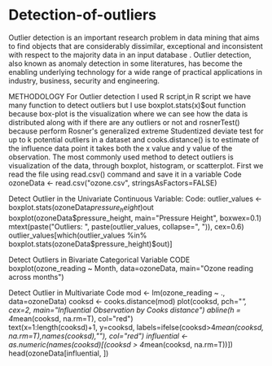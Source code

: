 # Detection-of-outliers

Outlier detection is an important research problem in data mining that aims to find objects that are considerably dissimilar, exceptional and inconsistent with respect to the majority data in an input database . Outlier detection, also known as anomaly detection in some literatures, has become the enabling underlying technology for a wide range of practical applications in industry, business, security and engineering.

METHODOLOGY
For Outlier detection I used R script,in R script we have many function to detect outliers but I use  boxplot.stats(x)$out function because box-plot is the visualization where we can see how the data is distributed along with if there are any outliers or not  and  rosnerTest()  because perform Rosner's generalized extreme Studentized deviate test for up to k potential outliers in a dataset and cooks.distance() is to estimate of the influence data point it takes both the x value and y value of the observation.
The most commonly used method to detect outliers is visualization of the data, through boxplot, histogram, or scatterplot.
First we read the file using read.csv() command and save it in a variable
Code
ozoneData <- read.csv("ozone.csv", stringsAsFactors=FALSE)

Detect Outlier in the Univariate Continuous Variable:
Code:
outlier_values <- boxplot.stats(ozoneData$pressure_height)$out
boxplot(ozoneData$pressure_height, main="Pressure Height", boxwex=0.1)
mtext(paste("Outliers: ", paste(outlier_values, collapse=", ")), cex=0.6)
outlier_values[which(outlier_values %in% boxplot.stats(ozoneData$pressure_height)$out)]



Detect Outliers in Bivariate Categorical Variable 
CODE
boxplot(ozone_reading ~ Month, data=ozoneData, main="Ozone reading across months")

 

Detect Outlier in Multivariate 
Code
mod <- lm(ozone_reading ~ ., data=ozoneData)
cooksd <- cooks.distance(mod)
plot(cooksd, pch="*", cex=2, main="Influential Observation by Cooks distance")
abline(h = 4*mean(cooksd, na.rm=T), col="red")  
text(x=1:length(cooksd)+1, y=cooksd, labels=ifelse(cooksd>4*mean(cooksd, na.rm=T),names(cooksd),""), col="red")
influential <- as.numeric(names(cooksd)[(cooksd > 4*mean(cooksd, na.rm=T))]) 
head(ozoneData[influential, ])






